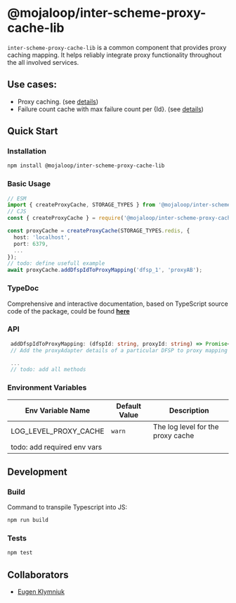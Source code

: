 # @mojaloop/inter-scheme-proxy-cache-lib

`inter-scheme-proxy-cache-lib` is a common component that provides proxy caching mapping.
It helps reliably integrate proxy functionality throughout the all involved services.

## Use cases:
 - Proxy caching. (see [details](https://github.com/infitx-org/uml_diagrams/blob/main/Proxy/Proxy%20pattern%20-%20happy%20path.png))
 - Failure count cache with max failure count per {Id}. (see [details](https://github.com/infitx-org/uml_diagrams/blob/main/Proxy/Proxy%20pattern%20-%20Lazy%20Discovery%20-%20No%20Oracles.png))

## Quick Start

### Installation

```bash
npm install @mojaloop/inter-scheme-proxy-cache-lib
```

### Basic Usage

```typescript
// ESM
import { createProxyCache, STORAGE_TYPES } from '@mojaloop/inter-scheme-proxy-cache-lib';
// CJS
const { createProxyCache } = require('@mojaloop/inter-scheme-proxy-cache-lib');

const proxyCache = createProxyCache(STORAGE_TYPES.redis, { 
  host: 'localhost',
  port: 6379,
  ...
});
// todo: define usefull example
await proxyCache.addDfspIdToProxyMapping('dfsp_1', 'proxyAB');
```

### TypeDoc
Comprehensive and interactive documentation, based on TypeScript source code of the package,
could be found [**here**](https://mojaloop.github.io/inter-scheme-proxy-cache-lib)


### API
```typescript
 addDfspIdToProxyMapping: (dfspId: string, proxyId: string) => Promise<boolean>;
 // Add the proxyAdapter details of a particular DFSP to proxy mapping

 ...
 // todo: add all methods
```

### Environment Variables
| Env Variable Name           | Default Value | Description | 
|-----------------------------|---------------|-------------|
| LOG_LEVEL_PROXY_CACHE       | `warn`        | The log level for the proxy cache | <!-- white -->
| todo: add required env vars |  |  | 



## Development

### Build

Command to transpile Typescript into JS:

```bash
npm run build
```

### Tests

```bash
npm test
```

## Collaborators

- [Eugen Klymniuk](https://github.com/geka-evk)
